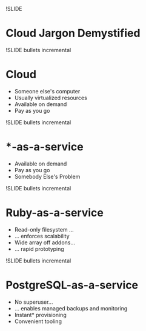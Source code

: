!SLIDE

# Cloud Jargon Demystified

!SLIDE bullets incremental

# Cloud

* Someone else's computer
* Usually virtualized resources
* Available on demand
* Pay as you go

!SLIDE bullets incremental

# *-as-a-service

* Available on demand
* Pay as you go
* Somebody Else's Problem

!SLIDE bullets incremental

# Ruby-as-a-service

* Read-only filesystem ...
*  ... enforces scalability
* Wide array off addons...
*  ... rapid prototyping 

!SLIDE bullets incremental

# PostgreSQL-as-a-service

* No superuser...
*  ... enables managed backups and monitoring
* Instant* provisioning
* Convenient tooling


